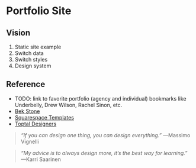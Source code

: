 # Portfolio Site

## Vision

1. Static site example
2. Switch data
3. Switch styles
4. Design system

## Reference

* TODO: link to favorite portfolio (agency and individual) bookmarks like Underbelly, Drew Wilson, Rachel Sinon, etc.
* [Bek Stone](https://bek.is/)
* [Squarespace Templates](https://www.squarespace.com/templates/art-design)
* [Toptal Designers](https://www.toptal.com/designers)

> _“If you can design one thing, you can design everything.”_ —Massimo Vignelli

> _“My advice is to always design more, it’s the best way for learning.”_ —Karri Saarinen